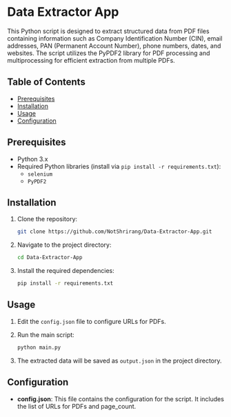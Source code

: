 # Data Extractor App

This Python script is designed to extract structured data from PDF files containing information such as Company Identification Number (CIN), email addresses, PAN (Permanent Account Number), phone numbers, dates, and websites. The script utilizes the PyPDF2 library for PDF processing and multiprocessing for efficient extraction from multiple PDFs.

## Table of Contents

- [Prerequisites](#prerequisites)
- [Installation](#installation)
- [Usage](#usage)
- [Configuration](#configuration)

## Prerequisites

- Python 3.x
- Required Python libraries (install via `pip install -r requirements.txt`):
  - `selenium`
  - `PyPDF2`

## Installation

1. Clone the repository:

   ```bash
   git clone https://github.com/NotShrirang/Data-Extractor-App.git
   ```

2. Navigate to the project directory:

   ```bash
   cd Data-Extractor-App
   ```

3. Install the required dependencies:

   ```bash
   pip install -r requirements.txt
   ```

## Usage

1. Edit the `config.json` file to configure URLs for PDFs.

2. Run the main script:

   ```bash
   python main.py
   ```

3. The extracted data will be saved as `output.json` in the project directory.

## Configuration

- **config.json**: This file contains the configuration for the script. It includes the list of URLs for PDFs and page_count.
